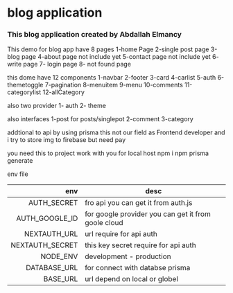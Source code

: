 # blog application
### This blog application created by Abdallah Elmancy
This demo for blog app have 8 pages
1-home Page
2-single post page
3-blog page
4-about page not include yet
5-contact page not include yet
6- write page
7- login page
8- not found page

this dome have 12 components
1-navbar
2-footer
3-card
4-carlist
5-auth
6-themetoggle
7-pagination
8-menuitem
9-menu
10-comments
11-categorylist
12-allCategory

also two provider
1- auth
2- theme

also interfaces 
1-post for posts/singlepot
2-comment
3-category

addtional to api by using prisma this not our field as Frontend developer and i try to store img to firebase but need pay 

you need this to project work with you for local host
npm i
npm prisma generate

env file

| env | desc |
|-----:|-----------|
|  AUTH_SECRET | fro api you can get it from auth.js |
|  AUTH_GOOGLE_ID | for google provider you can get it from goole cloud    |
|  NEXTAUTH_URL | url require for api auth   |
|  NEXTAUTH_SECRET | this key secret require for api auth |
|  NODE_ENV | development - production  |
|  DATABASE_URL | for connect with databse prisma  |
|  BASE_URL | url depend on local or globel  |




